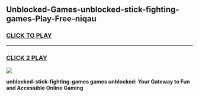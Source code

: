 
## Unblocked-Games-unblocked-stick-fighting-games-Play-Free-niqau
<h3>
<a href="https://premium76.site?title=unblocked-stick-fighting-games&ref=18A">CLICK TO PLAY</a></h3>
<hr>

<h3>
<a href="https://premium76.site?title=unblocked-stick-fighting-games&ref=18A">CLICK 2 PLAY</a>
  
</h3>

<a href="https://premium76.site?title=unblocked-stick-fighting-games&ref=18A"><img src="https://clearcache.store/games.png"></a>


**unblocked-stick-fighting-games games unblocked: Your Gateway to Fun and Accessible Online Gaming**
